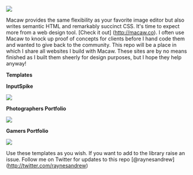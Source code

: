 ![](https://raw.github.com/raynesandrew/Macaw-Templates/master/Screenshots/macaw-logo.png)

Macaw provides the same flexibility as your favorite image editor but also writes semantic HTML and remarkably succinct CSS. It's time to expect more from a web design tool. [Check it out] (http://macaw.co). I often use Macaw to knock up proof of concepts for clients before I hand code them and wanted to give back to the community. This repo will be a place in which I share all websites I build with Macaw. These sites are by no means finished as I built them sheerly for design purposes, but I hope they help anyway!

**Templates**

**InputSpike**

![](https://raw.github.com/raynesandrew/Macaw-Templates/master/Screenshots/InputSpike.png)


**Photographers Portfolio**

![](https://raw.github.com/raynesandrew/Macaw-Templates/master/Screenshots/Photographer.png)

**Gamers Portfolio**

![](https://raw.github.com/raynesandrew/Macaw-Templates/master/Screenshots/Gamer.png)


Use these templates as you wish. If you want to add to the library raise an issue.
Follow me on Twitter for updates to this repo [@raynesandrew] (http://twitter.com/raynesandrew)

